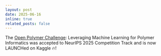 ```yaml
---
layout: post
date: 2025-06-16
inline: true
related_posts: false
---
```


The [Open Polymer Challenge](https://open-polymer-challenge.github.io/): Leveraging Machine Learning for Polymer Informatics was accepted to NeurIPS 2025 Competition Track and is now LAUNCHed on Kaggle :fire:!

